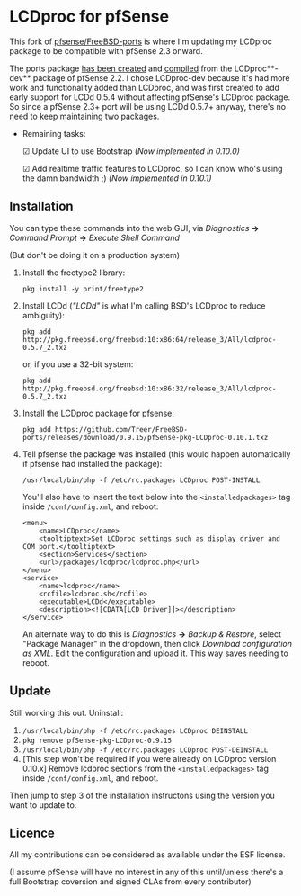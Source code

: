 # LCDproc for pfSense #

This fork of [pfsense/FreeBSD-ports](https://github.com/pfsense/FreeBSD-ports) is where I'm updating my LCDproc package to be compatible with pfSense 2.3 onward.

The ports package [has been created](https://github.com/Treer/FreeBSD-ports/tree/devel/sysutils/pfSense-pkg-LCDproc) and [compiled](https://github.com/Treer/FreeBSD-ports/releases) from the LCDproc**-dev** package of pfSense 2.2. I chose LCDproc-dev because it's had more work and functionality added than LCDproc, and was first created to add early support for LCDd 0.5.4 without affecting pfSense's LCDproc package. So since a pfSense 2.3+ port will be using LCDd 0.5.7+ anyway, there's no need to keep maintaining two packages.


* Remaining tasks:

    ☑ Update UI to use Bootstrap *(Now implemented in 0.10.0)*

    ☑ Add realtime traffic features to LCDproc, so I can know who's using the damn bandwidth ;) *(Now implemented in 0.10.1)*
    

## Installation ##

You can type these commands into the web GUI, via *Diagnostics* **→** *Command Prompt* **→** *Execute Shell Command*

(But don't be doing it on a production system)

1.  Install the freetype2 library:

    ```
    pkg install -y print/freetype2
    ``` 

1.  Install LCDd (*"LCDd"* is what I'm calling BSD's LCDproc to reduce ambiguity):
    ```
    pkg add http://pkg.freebsd.org/freebsd:10:x86:64/release_3/All/lcdproc-0.5.7_2.txz
    ```
    or, if you use a 32-bit system:
    ```
    pkg add http://pkg.freebsd.org/freebsd:10:x86:32/release_3/All/lcdproc-0.5.7_2.txz
    ```
 
1.  Install the LCDproc package for pfsense:
    ```
    pkg add https://github.com/Treer/FreeBSD-ports/releases/download/0.9.15/pfSense-pkg-LCDproc-0.10.1.txz
    ```

1.  Tell pfsense the package was installed (this would happen automatically if pfsense had installed the package):
    ```
    /usr/local/bin/php -f /etc/rc.packages LCDproc POST-INSTALL
    ```
    You'll also have to insert the text below into the `<installedpackages>` tag inside `/conf/config.xml`, and reboot:
    ```
    <menu>
        <name>LCDproc</name>
        <tooltiptext>Set LCDproc settings such as display driver and COM port.</tooltiptext>
        <section>Services</section>
        <url>/packages/lcdproc/lcdproc.php</url>
    </menu>
    <service>
        <name>lcdproc</name>
        <rcfile>lcdproc.sh</rcfile>
        <executable>LCDd</executable>
        <description><![CDATA[LCD Driver]]></description>
    </service>
    ```
    An alternate way to do this is *Diagnostics* **→** *Backup & Restore*, select "Package Manager" in the dropdown, then click *Download configuration as XML*. Edit the configuration and upload it. This way saves needing to reboot.

## Update ##

Still working this out. Uninstall:

1. ```/usr/local/bin/php -f /etc/rc.packages LCDproc DEINSTALL```
2. ```pkg remove pfSense-pkg-LCDproc-0.9.15```
3. ```/usr/local/bin/php -f /etc/rc.packages LCDproc POST-DEINSTALL```
4. [This step won't be required if you were already on LCDproc version 0.10.x] Remove lcdproc sections from the `<installedpackages>` tag inside `/conf/config.xml`, and reboot.

Then jump to step 3 of the installation instructons using the version you want to update to.

## Licence ##

All my contributions can be considered as available under the ESF license. 

(I assume pfSense will have no interest in any of this until/unless there's a full Bootstrap coversion and signed CLAs from every contributor)
